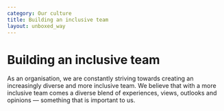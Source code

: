 ```yaml
---
category: Our culture
title: Building an inclusive team
layout: unboxed_way
---
```


# Building an inclusive team

As an organisation, we are constantly striving towards creating an increasingly diverse and more inclusive team. We believe that with a more inclusive team comes a diverse blend of experiences, views, outlooks and opinions — something that is important to us.
